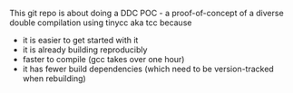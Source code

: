 This git repo is about doing a DDC POC - a proof-of-concept of a diverse double compilation using tinycc aka tcc because 
* it is easier to get started with it
* it is already building reproducibly
* faster to compile (gcc takes over one hour)
* it has fewer build dependencies (which need to be version-tracked when rebuilding)
